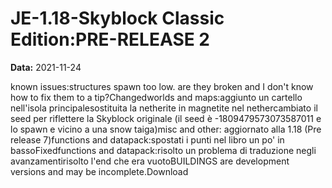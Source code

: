 # JE-1.18-Skyblock Classic Edition:PRE-RELEASE 2

**Data:** 2021-11-24

known issues:structures spawn too low. are they broken and I don't know how to fix them to a tip?Changedworlds and maps:aggiunto un cartello nell'isola principalesostituita la netherite in magnetite nel nethercambiato il seed per riflettere la Skyblock originale (il seed è -1809479573073587011 e lo spawn e vicino a una snow taiga)misc and other: aggiornato alla 1.18 (Pre release 7)functions and datapack:spostati i punti nel libro un po' in bassoFixedfunctions and datapack:risolto un problema di traduzione negli avanzamentirisolto l'end che era vuotoBUILDINGS are development versions and may be incomplete.Download
